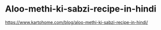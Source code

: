 # Aloo-methi-ki-sabzi-recipe-in-hindi
https://www.kartohome.com/blog/aloo-methi-ki-sabzi-recipe-in-hindi/
